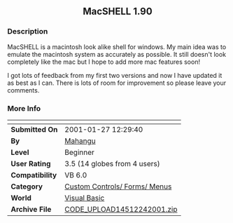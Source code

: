 ﻿<div align="center">

## MacSHELL 1\.90


</div>

### Description

MacSHELL is a macintosh look alike shell for windows. My main idea was to emulate the macintosh system as accurately as possible. It still doesn't look completely like the mac but I hope to add more mac features soon!

I got lots of feedback from my first two versions and now I have updated it as best as I can. There is lots of room for improvement so please leave your comments.
 
### More Info
 


<span>             |<span>
---                |---
**Submitted On**   |2001-01-27 12:29:40
**By**             |[Mahangu](https://github.com/Planet-Source-Code/PSCIndex/blob/master/ByAuthor/mahangu.md)
**Level**          |Beginner
**User Rating**    |3.5 (14 globes from 4 users)
**Compatibility**  |VB 6\.0
**Category**       |[Custom Controls/ Forms/  Menus](https://github.com/Planet-Source-Code/PSCIndex/blob/master/ByCategory/custom-controls-forms-menus__1-4.md)
**World**          |[Visual Basic](https://github.com/Planet-Source-Code/PSCIndex/blob/master/ByWorld/visual-basic.md)
**Archive File**   |[CODE\_UPLOAD14512242001\.zip](https://github.com/Planet-Source-Code/mahangu-macshell-1-90__1-14997/archive/master.zip)








